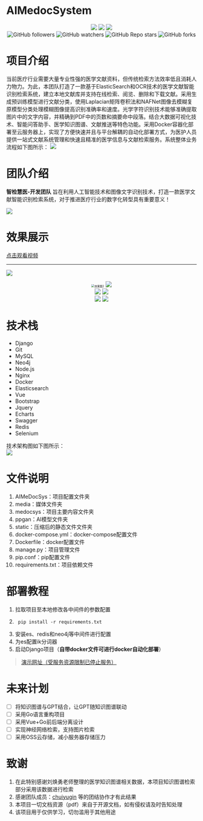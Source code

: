 # AIMedocSystem

<div align="center">
  <img src="https://img.shields.io/badge/branch-master-brightgreen.svg">
  <img src="https://img.shields.io/badge/License-MIT-blue.svg">
  <img src="https://jaywcjlove.github.io/sb/lang/chinese.svg">
</div>
<div align="center">
<img alt="GitHub followers" src="https://img.shields.io/github/followers/Alleyf">
<img alt="GitHub watchers" src="https://img.shields.io/github/watchers/Alleyf/AIMedocSystem">
<img alt="GitHub Repo stars" src="https://img.shields.io/github/stars/Alleyf/AIMedocSystem">
<img alt="GitHub forks" src="https://img.shields.io/github/forks/Alleyf/AIMedocSystem">
</div>

# 项目介绍

当前医疗行业需要大量专业性强的医学文献资料，但传统检索方法效率低且消耗人力物力。为此，本团队打造了一款基于ElasticSearch和OCR技术的医学文献智能识别检索系统，建立本地文献库并支持在线检索、阅览、删除和下载文献。采用生成预训练模型进行文献分类，使用Laplacian矩阵卷积法和NAFNet图像去模糊复原模型分类处理模糊图像提高识别准确率和速度。光学字符识别技术能够准确提取图片中的文字内容，并精确到PDF中的页数和摘要命中段落。结合大数据可视化技术、智能问答助手、医学知识图谱、文献推送等特色功能。采用Docker容器化部署至云服务器上，实现了方便快速并且与平台解耦的自动化部署方式，为医护人员提供一站式文献系统管理和快速且精准的医学信息与文献检索服务。系统整体业务流程如下图所示：
![](http://qnpicmap.fcsluck.top/pics/202312021910732.png)

# 团队介绍

**智检慧医-开发团队** 旨在利用人工智能技术和图像文字识别技术，打造一款医学文献智能识别检索系统，对于推进医疗行业的数字化转型具有重要意义！
<div >
  <img src="http://qnpicmap.fcsluck.top/pics/202312021909563.png">
</div>

# 效果展示


[点击观看视频](http://qnpicmap.fcsluck.top/files/%E4%BD%9C%E5%93%81%E4%BB%8B%E7%BB%8D%E8%A7%86%E9%A2%91.mp4)


---


![](http://qnpicmap.fcsluck.top/pics/202312021847392.webp)

<div align="center">
  <img src="http://qnpicmap.fcsluck.top/pics/202312021847390.webp" alt="效果图2" style="zoom:50%;" />
  <img src="http://qnpicmap.fcsluck.top/pics/202312021847391.webp">
</div>
<div align="center">
  <img src="http://qnpicmap.fcsluck.top/pics/202312021847386.webp">
  <img src="http://qnpicmap.fcsluck.top/pics/202312021847384.webp">
</div>
<div align="center">
  <img src="http://qnpicmap.fcsluck.top/pics/202312021847385.webp">
  <img src="http://qnpicmap.fcsluck.top/pics/202312021847388.png">
</div>

# 技术栈

- Django
- Git
- MySQL
- Neo4j
- Node.js
- Nginx
- Docker
- Elasticsearch
- Vue
- Bootstrap
- Jquery
- Echarts
- Swagger
- Redis
- Selenium

技术架构图如下图所示：
<br>
![](http://qnpicmap.fcsluck.top/pics/202312021910539.png)

# 文件说明

1. AIMeDocSys：项目配置文件夹
2. media：媒体文件夹
3. medocsys：项目主要内容文件夹
4. ppgan：AI模型文件夹
5. static：压缩后的静态文件文件夹
6. docker-compose.yml：docker-compose配置文件
7. Dockerfile：docker配置文件
8. manage.py：项目管理文件
9. pip.conf：pip配置文件
10. requirements.txt：项目依赖文件

# 部署教程

1. 拉取项目至本地修改各中间件的参数配置
2. ```shell
    pip install -r requirements.txt
   ```
3. 安装es、redis和neo4j等中间件进行配置
4. 为es配置ik分词器
5. 启动Django项目（**自带docker文件可进行docker自动化部署**）

> [演示网址（受服务资源限制已停止服务）](https://amedoc.fcsy.fit)

# 未来计划

- [ ] 将知识图谱与GPT结合，让GPT随知识图谱联动
- [ ] 采用Go语言重构项目
- [ ] 采用Vue+Go前后端分离设计
- [ ] 实现神经网络检索，支持图片检索
- [ ] 采用OSS云存储，减小服务器存储压力

# 致谢

1. 在此特别感谢刘焕勇老师整理的医学知识图谱相关数据，本项目知识图谱检索部分采用该数据进行检索
2. 感谢团队成员：[chuiyugin](https://github.com/chuiyugin) 等的团结协作才有此结果
3. 本项目一切文档资源（pdf）来自于开源文档，如有侵权请及时告知处理
4. 该项目用于仅供学习，切勿滥用于其他用途
